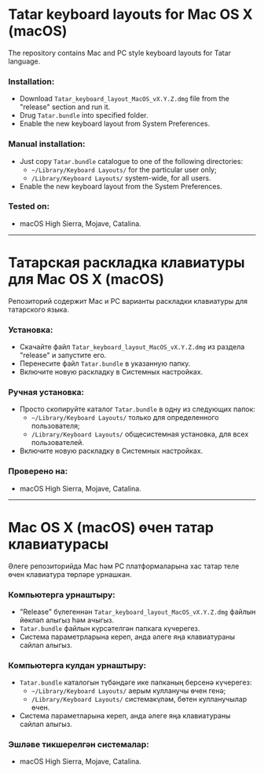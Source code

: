 # Tatar keyboard layouts for Mac OS X (macOS)

The repository contains Mac and PC style keyboard layouts for Tatar language.

### Installation:
- Download `Tatar_keyboard_layout_MacOS_vX.Y.Z.dmg` file from the "release" section and run it.
- Drug `Tatar.bundle` into specified folder.
- Enable the new keyboard layout from System Preferences.

### Manual installation:
- Just copy `Tatar.bundle` catalogue to one of the following directories:
    - `~/Library/Keyboard Layouts/` for the particular user only;
    - `/Library/Keyboard Layouts/` system-wide, for all users.
- Enable the new keyboard layout from the System Preferences.

### Tested on:
- macOS High Sierra, Mojave, Catalina.

-----------------------------

# Татарская раскладка клавиатуры для Mac OS X (macOS)

Репозиторий содержит Mac и PC варианты раскладки клавиатуры для татарского языка.

### Установка:
- Скачайте файл `Tatar_keyboard_layout_MacOS_vX.Y.Z.dmg` из раздела "release" и запустите его.
- Перенесите файл `Tatar.bundle` в указанную папку.
- Включите новую раскладку в Системных настройках.

### Ручная установка:
- Просто скопируйте каталог `Tatar.bundle` в одну из следующих папок:
    - `~/Library/Keyboard Layouts/` только для определенного пользователя;
    - `/Library/Keyboard Layouts/` общесистемная установка, для всех пользователей.
- Включите новую раскладку в Системных настройках.

### Проверено на:
- macOS High Sierra, Mojave, Catalina.

-----------------------------

# Mac OS X (macOS) өчен татар клавиатурасы

Әлеге репозиторийда Mac һәм PC платформаларына хас татар теле өчен клавиатура төрләре урнашкан.

### Компьютерга урнаштыру:
-  "Release" бүлегеннән `Tatar_keyboard_layout_MacOS_vX.Y.Z.dmg` файлын йөкләп алыгыз һәм ачыгыз.
- `Tatar.bundle` файлын күрсәтелгән папкага күчерегез.
- Система параметрларына кереп, анда әлеге яңа клавиатураны сайлап алыгыз.

### Компьютерга кулдан урнаштыру:
- `Tatar.bundle` каталогын түбәндәге ике папканың берсенә күчерегез:
    - `~/Library/Keyboard Layouts/` аерым кулланучы өчен генә;
    - `/Library/Keyboard Layouts/` системакүләм, бөтен кулланучылар өчен.
- Система параметларына кереп, анда әлеге яңа клавиатураны сайлап алыгыз.

### Эшләве тикшерелгән системалар:
- macOS High Sierra, Mojave, Catalina.
